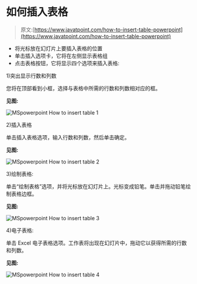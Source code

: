 # 如何插入表格

> 原文:[https://www.javatpoint.com/how-to-insert-table-powerpoint](https://www.javatpoint.com/how-to-insert-table-powerpoint)

*   将光标放在幻灯片上要插入表格的位置
*   单击插入选项卡，它将在左侧显示表格组
*   点击表格按钮，它将显示四个选项来插入表格:

1)突出显示行数和列数

您将在顶部看到小框，选择与表格中所需的行数和列数相对应的框。

**见图:**

![MSpowerpoint How to insert table 1](../Images/7af207a1cbab425fc3f28e70b6dc30e9.png)

2)插入表格

单击插入表格选项，输入行数和列数，然后单击确定。

**见图:**

![MSpowerpoint How to insert table 2](../Images/3f2d3ba3d5517fc553d438fbdfbf7381.png)

3)绘制表格:

单击“绘制表格”选项，并将光标放在幻灯片上。光标变成铅笔。单击并拖动铅笔绘制表格边框。

**见图:**

![MSpowerpoint How to insert table 3](../Images/604ee3a6110b47ca9ad40ab5a6dabda9.png)

4)电子表格:

单击 Excel 电子表格选项。工作表将出现在幻灯片中，拖动它以获得所需的行数和列数。

**见图:**

![MSpowerpoint How to insert table 4](../Images/41237da080ed477daa43d26183b3f839.png)